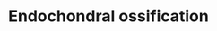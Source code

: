 ---
annotations:
- id: PW:0000004
  parent: regulatory pathway
  type: Pathway Ontology
  value: regulatory pathway
authors:
- MaintBot
- AlexanderPico
- Egonw
- Susan
- Fehrhart
- Eweitz
description: ''
last-edited: 2021-05-23
organisms:
- Mus musculus
redirect_from:
- /index.php/Pathway:WP1270
- /instance/WP1270
- /instance/WP1270_rr117880
revision: r117880
schema-jsonld:
- '@context': https://schema.org/
  '@id': https://wikipathways.github.io/pathways/WP1270.html
  '@type': Dataset
  creator:
    '@type': Organization
    name: WikiPathways
  description: ''
  keywords:
  - Acan
  - Adamts1
  - Adamts4
  - Adamts5
  - Akt1
  - Alpl
  - Bmp6
  - Bmp7
  - Bmpr1a
  - Cab39
  - Calm1
  - Cdkn1c
  - Chst11
  - Col10a1
  - Col2a1
  - Cst10
  - Ctsl
  - Ddr2
  - Enpp1
  - Fgf18
  - Fgf2
  - Fgfr1
  - Fgfr3
  - Frzb
  - Ghr
  - Gli3
  - Hdac4
  - Hmgcs1
  - Ift88
  - Igf1
  - Igf1r
  - Igf2
  - Ihh
  - Kif3a
  - Mef2c
  - Mgp
  - Mmp13
  - Mmp9
  - Nkx3-2
  - Oxygen
  - Plat
  - Plau
  - Prkaca
  - Ptch1
  - Pth
  - Pth1r
  - Pthlh
  - Runx2
  - Runx3
  - Scin
  - Serpinh1
  - Slc38a2
  - Sox5
  - Sox6
  - Sox9
  - Spp1
  - Stat1
  - Stat5b
  - Tgfb1
  - Tgfb2
  - Thra
  - Thyroid hormone
  - Timp3
  - Triiodothyronine
  - Vegfa
  - cAMP
  license: CC0
  name: Endochondral ossification
seo: CreativeWork
title: Endochondral ossification
wpid: WP1270
---